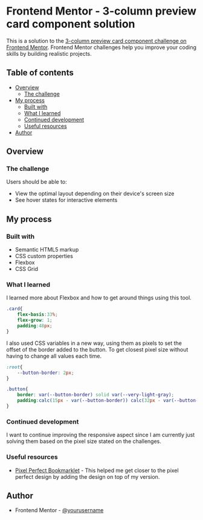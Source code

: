 # Frontend Mentor - 3-column preview card component solution

This is a solution to the [3-column preview card component challenge on Frontend Mentor](https://www.frontendmentor.io/challenges/3column-preview-card-component-pH92eAR2-). Frontend Mentor challenges help you improve your coding skills by building realistic projects. 

## Table of contents

- [Overview](#overview)
  - [The challenge](#the-challenge)
- [My process](#my-process)
  - [Built with](#built-with)
  - [What I learned](#what-i-learned)
  - [Continued development](#continued-development)
  - [Useful resources](#useful-resources)
- [Author](#author)

## Overview

### The challenge

Users should be able to:

- View the optimal layout depending on their device's screen size
- See hover states for interactive elements

## My process

### Built with

- Semantic HTML5 markup
- CSS custom properties
- Flexbox
- CSS Grid

### What I learned

I learned more about Flexbox and how to get around things using this tool.

```css
.card{
    flex-basis:33%;
    flex-grow: 1;
    padding:48px;
}
```

I also used CSS variables in a new way, using them as pixels to set the offset of the border added to the button. To get closest pixel size without having to change all values each time.

```css
:root{
    --button-border: 2px;
}

.button{
    border: var(--button-border) solid var(--very-light-gray);
    padding:calc(15px - var(--button-border)) calc(32px - var(--button-border)) calc(15px - var(--button-border)) calc(32px - var(--button-border));
}
```
### Continued development

I want to continue improving the responsive aspect since I am currently just solving them based on the pixel size stated on the challenges. 

### Useful resources

- [Pixel Perfect Bookmarklet](https://dsheiko.github.io/pixel-perfect-bookmarklet/) - This helped me get closer to the pixel perfect design by adding the design on top of my version.

## Author

- Frontend Mentor - [@yourusername](https://www.frontendmentor.io/profile/DarKaRor)
